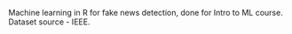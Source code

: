 Machine learning in R for fake news detection, done for Intro to ML course. Dataset source - IEEE. 

